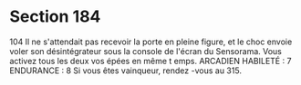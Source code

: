 # Section 184

104
Il ne s'attendait pas recevoir la porte en pleine figure, et le choc
envoie voler son désintégrateur sous la console de l'écran du
Sensorama. Vous activez tous les deux vos épées en même t emps.
ARCADIEN  HABILETÉ  : 7 ENDURANCE  : 8
Si vous êtes vainqueur, rendez -vous au 315.